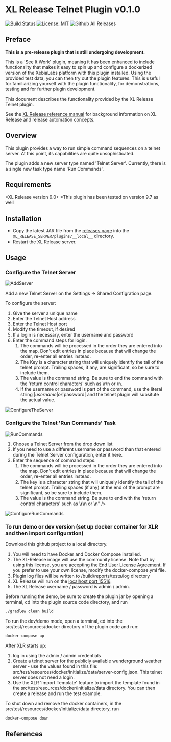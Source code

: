 # XL Release Telnet Plugin v0.1.0

[![Build Status][xlr-telnet-plugin-travis-image]][xlr-telnet-plugin-travis-url]
[![License: MIT][xlr-telnet-plugin-license-image]][xlr-telnet-plugin-license-url]
![Github All Releases][xlr-telnet-plugin-downloads-image]

[xlr-telnet-plugin-travis-image]: https://travis-ci.org/xebialabs-community/xlr-telnet-plugin.svg?branch=master
[xlr-telnet-plugin-travis-url]: https://travis-ci.org/xebialabs-community/xlr-telnet-plugin
[xlr-telnet-plugin-license-image]: https://img.shields.io/badge/License-MIT-yellow.svg
[xlr-telnet-plugin-license-url]: https://opensource.org/licenses/MIT
[xlr-telnet-plugin-downloads-image]: https://img.shields.io/github/downloads/xebialabs-community/xlr-telnet-plugin/total.svg

## Preface

**This is a pre-release plugin that is still undergoing development.**

This is a 'See It Work' plugin, meaning it has been enhanced to include functionality that makes it easy to spin up and configure a dockerized version of the XebiaLabs platform with this plugin installed. Using the provided test data, you can then try out the plugin features. This is useful for familiarizing yourself with the plugin functionality, for demonstrations, testing and for further plugin development.

This document describes the functionality provided by the XL Release Telnet plugin.
  
See the [XL Release reference manual](https://docs.xebialabs.com/xl-release) for background information on XL Release and release automation concepts.  

## Overview

This plugin provides a way to run simple command sequences on a telnet server. At this point, its capabilities are quite unsophisticated.

The plugin adds a new server type named 'Telnet Server'. Currently, there is a single new task type name 'Run Commands'.

## Requirements

*XL Release version 9.0+
*This plugin has been tested on version 9.7 as well

## Installation

* Copy the latest JAR file from the [releases page](https://github.com/xebialabs-community/xlr-telnet-plugin/releases) into the `XL_RELEASE_SERVER/plugins/__local__` directory.
* Restart the XL Release server.

## Usage

### Configure the Telnet Server

![AddServer](images/AddServer.png)

Add a new Telnet Server on the Settings -> Shared Configration page.

To configure the server:

1. Give the server a unique name
2. Enter the Telnet Host address
3. Enter the Telnet Host port
4. Modify the timeout, if desired
5. If a login is necessary, enter the username and password
6. Enter the command steps for login.
   1. The commands will be processed in the order they are entered into the map. Don't edit entries in place because that will change the order, re-enter all entries instead.
   2. The Key is a character string that will uniquely identify the tail of the telnet prompt. Trailing spaces, if any, are significant, so be sure to include them.
   3. The value is the command string. Be sure to end the command with the 'return control characters' such as \r\n or \n.
   4. If the username or password is part of the command, use the literal string |$username| or |$password| and the telnet plugin will subsitute the actual value. 

![ConfigureTheServer](images/ConfigureTheServer.png)

### Configure the Telnet 'Run Commands' Task

![RunCommands](images/RunCommands.png)

1. Choose a Telnet Server from the drop down list
2. If you need to use a different username or password than that entered during the Telnet Server configuration, enter it here.
3. Enter the sequence of command steps.
   1. The commands will be processed in the order they are entered into the map. Don't edit entries in place because that will change the order, re-enter all entries instead. 
   2. The key is a character string that will uniquely identify the tail of the telnet prompt. Trailing spaces (if any) at the end of the prompt are significant, so be sure to include them.
   3. The value is the command string. Be sure to end with the 'return control characters' such as \r\n or \n" />

![ConfigureRunCommands](images/ConfigureRunCommands.png)

### To run demo or dev version (set up docker container for XLR and then import configuration)

Download this github project to a local directory.

1. You will need to have Docker  and Docker Compose installed.
2. The XL-Release image will use the community license. Note that by using this license, you are accepting the [End User License Agreement](https://dist.xebialabs.com/public/legal/eula-artifacts-v10.txt). If you prefer to use your own license, modify the docker-compose.yml file.
3. Plugin log files will be written to <plugin source code directory>/build/reports/tests/log directory
4. XL Release will run on the [localhost port 15516](http://localhost:15516/).
5. The XL Release username / password is admin / admin.

Before running the demo, be sure to create the plugin jar by opening a terminal, cd into the plugin source code directory, and run

```bash
./gradlew clean build
```

To run the dev/demo mode, open a terminal, cd into the src/test/resources/docker directory of the plugin code and run:

```bash
docker-compose up
```

After XLR starts up:

1. log in using the admin / admin credentials
2. Create a telnet server for the publicly available wunderground weather server - use the values found in this file: src/test/resources/docker/initialize/data/server-config.json. This telnet server does not need a login.
3. Use the XLR 'Import Template' feature to import the template found in the src/test/resources/docker/initialize/data directory. You can then create a release and run the test example.

To shut down and remove the docker containers, in the src/test/resources/docker/initialize/data directory, run

```bash
docker-compose down
```

## References
